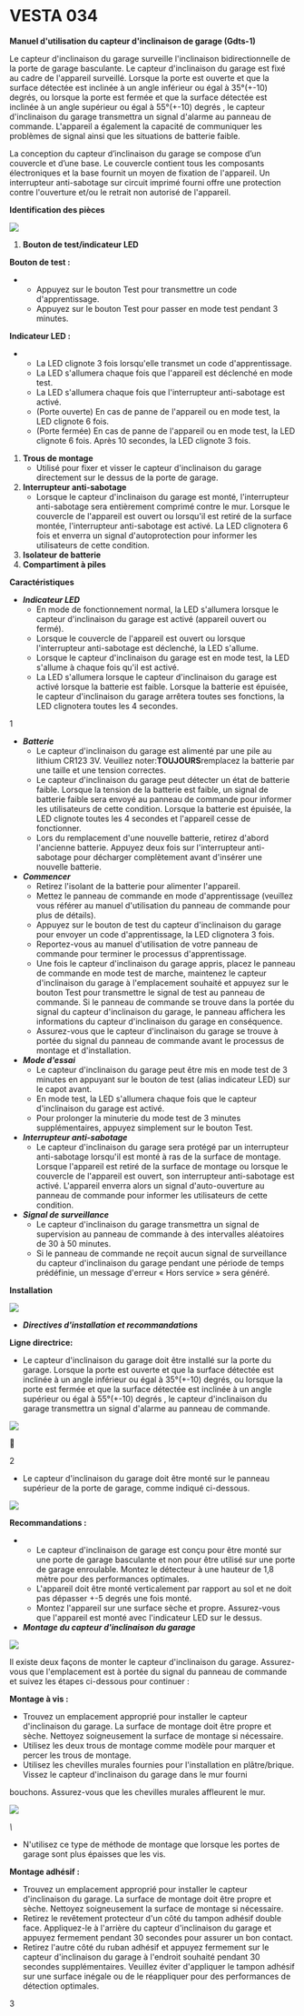# VESTA 034

**Manuel d'utilisation du capteur d'inclinaison de garage (Gdts-1)**

Le capteur d'inclinaison du garage surveille l'inclinaison bidirectionnelle de la porte de garage basculante. Le capteur d'inclinaison du garage est fixé au cadre de l'appareil surveillé. Lorsque la porte est ouverte et que la surface détectée est inclinée à un angle inférieur ou égal à 35°(+-10) degrés, ou lorsque la porte est fermée et que la surface détectée est inclinée à un angle supérieur ou égal à 55°(+-10) degrés , le capteur d'inclinaison du garage transmettra un signal d'alarme au panneau de commande. L'appareil a également la capacité de communiquer les problèmes de signal ainsi que les situations de batterie faible.

La conception du capteur d’inclinaison du garage se compose d’un couvercle et d’une base. Le couvercle contient tous les composants électroniques et la base fournit un moyen de fixation de l'appareil. Un interrupteur anti-sabotage sur circuit imprimé fourni offre une protection contre l'ouverture et/ou le retrait non autorisé de l'appareil.

**Identification des pièces**

![](<.gitbook/assets/0 (32).jpeg>)

1.  **Bouton de test/indicateur LED**

**Bouton de test :**

-   -   Appuyez sur le bouton Test pour transmettre un code d'apprentissage.
    -   Appuyez sur le bouton Test pour passer en mode test pendant 3 minutes.

**Indicateur LED :**

-   -   La LED clignote 3 fois lorsqu'elle transmet un code d'apprentissage.
    -   La LED s'allumera chaque fois que l'appareil est déclenché en mode test.
    -   La LED s'allumera chaque fois que l'interrupteur anti-sabotage est activé.
    -   (Porte ouverte) En cas de panne de l'appareil ou en mode test, la LED clignote 6 fois.
    -   (Porte fermée) En cas de panne de l'appareil ou en mode test, la LED clignote 6 fois. Après 10 secondes, la LED clignote 3 fois.

1.  **Trous de montage**
    -   Utilisé pour fixer et visser le capteur d'inclinaison du garage directement sur le dessus de la porte de garage.
2.  **Interrupteur anti-sabotage**
    -   Lorsque le capteur d'inclinaison du garage est monté, l'interrupteur anti-sabotage sera entièrement comprimé contre le mur. Lorsque le couvercle de l'appareil est ouvert ou lorsqu'il est retiré de la surface montée, l'interrupteur anti-sabotage est activé. La LED clignotera 6 fois et enverra un signal d'autoprotection pour informer les utilisateurs de cette condition.
3.  **Isolateur de batterie**
4.  **Compartiment à piles**

**Caractéristiques**

-   _**Indicateur LED**_
    -   En mode de fonctionnement normal, la LED s'allumera lorsque le capteur d'inclinaison du garage est activé (appareil ouvert ou fermé).
    -   Lorsque le couvercle de l'appareil est ouvert ou lorsque l'interrupteur anti-sabotage est déclenché, la LED s'allume.
    -   Lorsque le capteur d'inclinaison du garage est en mode test, la LED s'allume à chaque fois qu'il est activé.
    -   La LED s'allumera lorsque le capteur d'inclinaison du garage est activé lorsque la batterie est faible. Lorsque la batterie est épuisée, le capteur d'inclinaison du garage arrêtera toutes ses fonctions, la LED clignotera toutes les 4 secondes.

1

-   _**Batterie**_
    -   Le capteur d'inclinaison du garage est alimenté par une pile au lithium CR123 3V. Veuillez noter:**TOUJOURS**remplacez la batterie par une taille et une tension correctes.
    -   Le capteur d'inclinaison du garage peut détecter un état de batterie faible. Lorsque la tension de la batterie est faible, un signal de batterie faible sera envoyé au panneau de commande pour informer les utilisateurs de cette condition. Lorsque la batterie est épuisée, la LED clignote toutes les 4 secondes et l'appareil cesse de fonctionner.
    -   Lors du remplacement d'une nouvelle batterie, retirez d'abord l'ancienne batterie. Appuyez deux fois sur l'interrupteur anti-sabotage pour décharger complètement avant d'insérer une nouvelle batterie.
-   _**Commencer**_
    -   Retirez l'isolant de la batterie pour alimenter l'appareil.
    -   Mettez le panneau de commande en mode d'apprentissage (veuillez vous référer au manuel d'utilisation du panneau de commande pour plus de détails).
    -   Appuyez sur le bouton de test du capteur d'inclinaison du garage pour envoyer un code d'apprentissage, la LED clignotera 3 fois.
    -   Reportez-vous au manuel d'utilisation de votre panneau de commande pour terminer le processus d'apprentissage.
    -   Une fois le capteur d'inclinaison du garage appris, placez le panneau de commande en mode test de marche, maintenez le capteur d'inclinaison du garage à l'emplacement souhaité et appuyez sur le bouton Test pour transmettre le signal de test au panneau de commande. Si le panneau de commande se trouve dans la portée du signal du capteur d'inclinaison du garage, le panneau affichera les informations du capteur d'inclinaison du garage en conséquence.
    -   Assurez-vous que le capteur d'inclinaison du garage se trouve à portée du signal du panneau de commande avant le processus de montage et d'installation.
-   _**Mode d'essai**_
    -   Le capteur d'inclinaison du garage peut être mis en mode test de 3 minutes en appuyant sur le bouton de test (alias indicateur LED) sur le capot avant.
    -   En mode test, la LED s'allumera chaque fois que le capteur d'inclinaison du garage est activé.
    -   Pour prolonger la minuterie du mode test de 3 minutes supplémentaires, appuyez simplement sur le bouton Test.
-   _**Interrupteur anti-sabotage**_
    -   Le capteur d'inclinaison du garage sera protégé par un interrupteur anti-sabotage lorsqu'il est monté à ras de la surface de montage. Lorsque l'appareil est retiré de la surface de montage ou lorsque le couvercle de l'appareil est ouvert, son interrupteur anti-sabotage est activé. L'appareil enverra alors un signal d'auto-ouverture au panneau de commande pour informer les utilisateurs de cette condition.
-   _**Signal de surveillance**_
    -   Le capteur d'inclinaison du garage transmettra un signal de supervision au panneau de commande à des intervalles aléatoires de 30 à 50 minutes.
    -   Si le panneau de commande ne reçoit aucun signal de surveillance du capteur d'inclinaison du garage pendant une période de temps prédéfinie, un message d'erreur « Hors service » sera généré.

**Installation**

![](<.gitbook/assets/1 (27).jpeg>)

-   _**Directives d'installation et recommandations**_

**Ligne directrice:**

-   Le capteur d'inclinaison du garage doit être installé sur la porte du garage. Lorsque la porte est ouverte et que la surface détectée est inclinée à un angle inférieur ou égal à 35°(+-10) degrés, ou lorsque la porte est fermée et que la surface détectée est inclinée à un angle supérieur ou égal à 55°(+-10) degrés , le capteur d'inclinaison du garage transmettra un signal d'alarme au panneau de commande.

![](<.gitbook/assets/2 (25).jpeg>)



2

-   Le capteur d'inclinaison du garage doit être monté sur le panneau supérieur de la porte de garage, comme indiqué ci-dessous.

![](<.gitbook/assets/3 (23).jpeg>)

**Recommandations :**

-   -   Le capteur d'inclinaison de garage est conçu pour être monté sur une porte de garage basculante et non pour être utilisé sur une porte de garage enroulable. Montez le détecteur à une hauteur de 1,8 mètre pour des performances optimales.
    -   L'appareil doit être monté verticalement par rapport au sol et ne doit pas dépasser +-5 degrés une fois monté.
    -   Montez l'appareil sur une surface sèche et propre. Assurez-vous que l'appareil est monté avec l'indicateur LED sur le dessus.
-   _**Montage du capteur d'inclinaison du garage**_

![](<.gitbook/assets/4 (25).jpeg>)

Il existe deux façons de monter le capteur d'inclinaison du garage. Assurez-vous que l'emplacement est à portée du signal du panneau de commande et suivez les étapes ci-dessous pour continuer :

**Montage à vis :**

-   Trouvez un emplacement approprié pour installer le capteur d'inclinaison du garage. La surface de montage doit être propre et sèche. Nettoyez soigneusement la surface de montage si nécessaire.
-   Utilisez les deux trous de montage comme modèle pour marquer et percer les trous de montage.
-   Utilisez les chevilles murales fournies pour l'installation en plâtre/brique. Vissez le capteur d'inclinaison du garage dans le mur fourni

bouchons. Assurez-vous que les chevilles murales affleurent le mur.

![](<.gitbook/assets/5 (18).jpeg>)

_\\<NOTE>_

-   N'utilisez ce type de méthode de montage que lorsque les portes de garage sont plus épaisses que les vis.

**Montage adhésif :**

-   Trouvez un emplacement approprié pour installer le capteur d'inclinaison du garage. La surface de montage doit être propre et sèche. Nettoyez soigneusement la surface de montage si nécessaire.
-   Retirez le revêtement protecteur d'un côté du tampon adhésif double face. Appliquez-le à l'arrière du capteur d'inclinaison du garage et appuyez fermement pendant 30 secondes pour assurer un bon contact.
-   Retirez l'autre côté du ruban adhésif et appuyez fermement sur le capteur d'inclinaison du garage à l'endroit souhaité pendant 30 secondes supplémentaires. Veuillez éviter d'appliquer le tampon adhésif sur une surface inégale ou de le réappliquer pour des performances de détection optimales.

3
